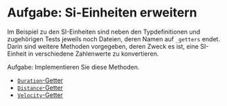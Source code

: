 # Aufgabe: Si-Einheiten erweitern

Im Beispiel zu den SI-Einheiten sind neben den Typdefinitionen und zugehörigen Tests
jeweils noch Dateien, deren Namen auf `_getters` endet.
Darin sind weitere Methoden vorgegeben, deren Zweck es ist, eine SI-Einheit
in verschiedene Zahlenwerte zu konvertieren.

Aufgabe: Implementieren Sie diese Methoden.

* [`Duration`-Getter](../examples/si-units/duration/duration_getters.go)
* [`Distance`-Getter](../examples/si-units/distance/distance_getters.go)
* [`Velocity`-Getter](../examples/si-units/velocity/velocity_getters.go)
